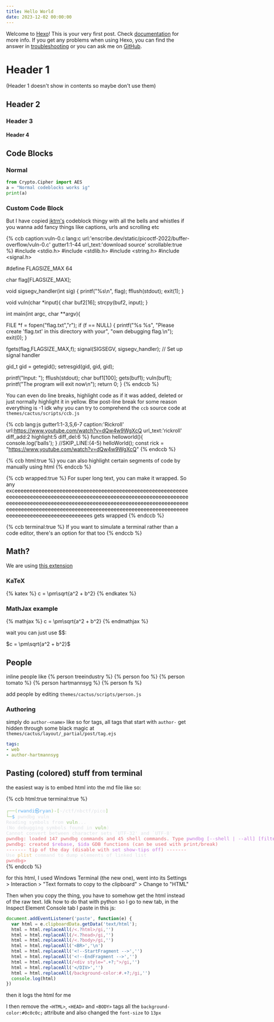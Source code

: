 ```yaml
---
title: Hello World
date: 2023-12-02 00:00:00
---
```

Welcome to [Hexo](https://hexo.io/)! This is your very first post. Check [documentation](https://hexo.io/docs/) for more info. If you get any problems when using Hexo, you can find the answer in [troubleshooting](https://hexo.io/docs/troubleshooting.html) or you can ask me on [GitHub](https://github.com/hexojs/hexo/issues).

# Header 1
(Header 1 doesn't show in contents so maybe don't use them)
## Header 2
### Header 3
#### Header 4

## Code Blocks

### Normal

```py
from Crypto.Cipher import AES
a = "Normal codeblocks works ig"
print(a)
```

### Custom Code Block

But I have copied [jktrn's](https://github.com/jktrn/enscribe.dev-hexo) codeblock thingy with all the bells and whistles if you wanna add fancy things like captions, urls and scrolling etc

{% ccb caption:vuln-0.c lang:c url:'enscribe.dev/static/picoctf-2022/buffer-overflow/vuln-0.c' gutter1:1-44 url_text:'download source' scrollable:true %}
#include <stdio.h>
#include <stdlib.h>
#include <string.h>
#include <signal.h>

#define FLAGSIZE_MAX 64

char flag[FLAGSIZE_MAX];

void sigsegv_handler(int sig) {
  printf("%s\n", flag);
  fflush(stdout);
  exit(1);
}

void vuln(char *input){
  char buf2[16];
  strcpy(buf2, input);
}

int main(int argc, char **argv){
  
  FILE *f = fopen("flag.txt","r");
  if (f == NULL) {
    printf("%s %s", "Please create 'flag.txt' in this directory with your",
                    "own debugging flag.\n");
    exit(0);
  }
  
  fgets(flag,FLAGSIZE_MAX,f);
  signal(SIGSEGV, sigsegv_handler); // Set up signal handler
  
  gid_t gid = getegid();
  setresgid(gid, gid, gid);


  printf("Input: ");
  fflush(stdout);
  char buf1[100];
  gets(buf1); 
  vuln(buf1);
  printf("The program will exit now\n");
  return 0;
}
{% endccb %}

You can even do line breaks, highlight code as if it was added, deleted or just normally highlight it in yellow. Btw post-line break for some reason everything is -1 idk why you can try to comprehend the `ccb` source code at `themes/cactus/scripts/ccb.js`

{% ccb lang:js gutter1:1-3,S,6-7 caption:'Rickroll' url:https://www.youtube.com/watch?v=dQw4w9WgXcQ url_text:'rickroll' diff_add:2 highlight:5 diff_del:6 %}
function helloworld(){
   console.log('balls');
}
//SKIP_LINE:(4-5)
helloWorld();
const rick = "https://www.youtube.com/watch?v=dQw4w9WgXcQ"
{% endccb %}

{% ccb html:true %}
you can also <span class='code-segment-highlight'>highlight certain segments</span> of code by manually using html
{% endccb %}

{% ccb wrapped:true %}
For super long text, you can make it wrapped. So any exceeeeeeeeeeeeeeeeeeeeeeeeeeeeeeeeeeeeeeeeeeeeeeeeeeeeeeeeeeeeeeeeeeeeeeeeeeeeeeeeeeeeeeeeeeeeeeeeeeeeeeeeeeeeeeeeeeeeeeeeeeeeeeeeeeeeeeeeeeeeeeeeeeeeeeeeeeeeeeeeeeeeeeeeeeeeeeeeeeeeeeeeeeeeeeeeeeeeeeeeeeeeeeeeeeeeeeeeeeeeeeeeeeeeeeeeeeeeeeeeeeeeeeeeeeeeeeeeeeeeeeeeeeeees gets wrapped
{% endccb %}

{% ccb terminal:true %}
If you want to simulate a terminal rather than a code editor, there's an option for that too
{% endccb %}



## Math?

We are using [this extension](https://adamliuuu.me/2021/01/15/Add-latex-support-for-hexo/)

### KaTeX

{% katex %}
c = \pm\sqrt{a^2 + b^2}
{% endkatex %}

### MathJax example

{% mathjax %}
c = \pm\sqrt{a^2 + b^2}
{% endmathjax %}

wait you can just use $$: 

$c = \pm\sqrt{a^2 + b^2}$

## People

inline people like {% person treeindustry %} {% person foo %} {% person tomato %} {% person hartmannsyg %} {% person fs %}

add people by editing `themes/cactus/scripts/person.js`

### Authoring

simply do `author-<name>` like so for tags, all tags that start with `author-` get hidden through some black magic at `themes/cactus/layout/_partial/post/tag.ejs`
```yaml
tags: 
- web
- author-hartmannsyg
```

## Pasting (colored) stuff from terminal

the easiest way is to embed html into the md file like so:

{% ccb html:true terminal:true %}
<DIV STYLE="display:inline-block;white-space:pre;font-family:'Cascadia Code',monospace;font-size:13px;"><SPAN STYLE="color:#98C379;">┌──(</SPAN><SPAN STYLE="color:#61AFEF;">rwandi㉿ryan</SPAN><SPAN STYLE="color:#98C379;">)-[</SPAN><SPAN STYLE="color:#DCDFE4;">~/ctf/nbctf/pico</SPAN><SPAN STYLE="color:#98C379;">]<BR>└─</SPAN><SPAN STYLE="color:#61AFEF;">$</SPAN><SPAN STYLE="color:#DCDFE4;"> pwndbg vuln<BR>Reading symbols from </SPAN><SPAN STYLE="color:#98C379;">vuln</SPAN><SPAN STYLE="color:#DCDFE4;">...<BR>(No debugging symbols found in </SPAN><SPAN STYLE="color:#98C379;">vuln</SPAN><SPAN STYLE="color:#DCDFE4;">)<BR>Cannot convert between character sets `UTF-32' and `UTF-8'<BR></SPAN><SPAN STYLE="color:#E06C75;">pwndbg: loaded 147 pwndbg commands and 45 shell commands. Type </SPAN><SPAN STYLE="color:#C678DD;">pwndbg [--shell | --all] [filter] </SPAN><SPAN STYLE="color:#E06C75;">for a list.<BR>pwndbg: created </SPAN><SPAN STYLE="color:#C678DD;">$rebase</SPAN><SPAN STYLE="color:#E06C75;">, </SPAN><SPAN STYLE="color:#C678DD;">$ida </SPAN><SPAN STYLE="color:#E06C75;">GDB functions (can be used with print/break)<BR>------- tip of the day (disable with </SPAN><SPAN STYLE="color:#C678DD;">set show-tips off</SPAN><SPAN STYLE="color:#E06C75;">) -------<BR></SPAN><SPAN STYLE="color:#DCDFE4;">Use </SPAN><SPAN STYLE="color:#E5C07B;">plist </SPAN><SPAN STYLE="color:#DCDFE4;">command to dump elements of linked list<BR></SPAN><SPAN STYLE="color:#E06C75;">pwndbg&gt;</SPAN></DIV>
{% endccb %}

for this html, I used Windows Terminal (the new one), went into its Settings > Interaction > "Text formats to copy to the clipboard" > Change to "HTML"

Then when you copy the thing, you have to somehow get the html instead of the raw text. Idk how to do that with python so I go to new tab, in the Inspect Element Console tab I paste in this js:
```js
document.addEventListener('paste', function(e) {
  var html = e.clipboardData.getData('text/html');
  html = html.replaceAll(/<.?html>/gi,'')
  html = html.replaceAll(/<.?head>/gi,'')
  html = html.replaceAll(/<.?body>/gi,'')
  html = html.replaceAll('<BR>','\n')
  html = html.replaceAll('<!--StartFragment -->','')
  html = html.replaceAll('<!--EndFragment -->','')
  html = html.replaceAll(/<div style=".+?;">/gi,'')
  html = html.replaceAll('</DIV>','')
  html = html.replaceAll(/background-color:#.+?;/gi,'')
  console.log(html)
})
```

then it logs the html for me

I then remove the `<HTML>`, `<HEAD>` and `<BODY>` tags all the `background-color:#0c0c0c;` attribute and also changed the `font-size` to `13px`
